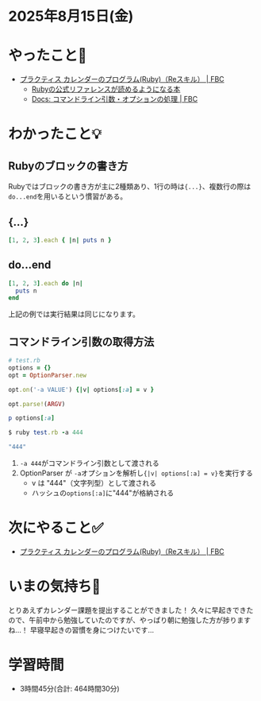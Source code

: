 # 2025年8月15日(金)

# やったこと📝

- [プラクティス カレンダーのプログラム\(Ruby\)（Reスキル） \| FBC](https://bootcamp.fjord.jp/practices/314)
  - [Rubyの公式リファレンスが読めるようになる本](https://zenn.dev/jnchito/books/how-to-read-ruby-reference)
  - [Docs: コマンドライン引数・オプションの処理 \| FBC](https://bootcamp.fjord.jp/pages/251)

# わかったこと💡

## Rubyのブロックの書き方
Rubyではブロックの書き方が主に2種類あり、1行の時は`{...}`、複数行の際は`do...end`を用いるという慣習がある。

## {...}
```ruby
[1, 2, 3].each { |n| puts n }
```

## do...end
```ruby
[1, 2, 3].each do |n|
  puts n
end
```
上記の例では実行結果は同じになります。

## コマンドライン引数の取得方法
```ruby
# test.rb
options = {}
opt = OptionParser.new

opt.on('-a VALUE') {|v| options[:a] = v }

opt.parse!(ARGV)

p options[:a]

$ ruby test.rb -a 444

"444"
```
1. `-a 444`がコマンドライン引数として渡される
1. OptionParser が `-a`オプションを解析し` {|v| options[:a] = v} `を実行する
   - v は "444"（文字列型）として渡される
   - ハッシュの`options[:a]`に"444"が格納される

# 次にやること✅

- [プラクティス カレンダーのプログラム\(Ruby\)（Reスキル） \| FBC](https://bootcamp.fjord.jp/practices/314)

# いまの気持ち🫶

とりあえずカレンダー課題を提出することができました！
久々に早起きできたので、午前中から勉強していたのですが、やっぱり朝に勉強した方が捗りますね…！
早寝早起きの習慣を身につけたいです…

# 学習時間

- 3時間45分(合計: 464時間30分)

